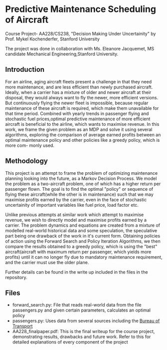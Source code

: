 # Predictive Maintenance Scheduling of Aircraft
Course Project- AA228/CS238, "Decision Making Under Uncertainity" by Prof. Mykel Kochenderfer, Stanford University

The project was done in collaboration with Ms. Eleanore Jacquemet, MS candidate Mechanical Engineering,Stanford University.

## Introduction

For an airline, aging aircraft fleets present a challenge in that
they need more maintenance, and are less efficient than newly
purchased aircraft. Ideally, when a carrier has a mixture of
older and newer aircraft at their disposal, they would always
want to fly the newer, more efficient versions. But continuously flying the newer fleet is impossible, because regular
maintenance of these aircraft is required, which make them
unavailable for that time period. Combined with yearly trends
in passenger flying and stochastic fuel prices,optimal predictive maintenance of more efficient aircraft is beneficial to the
airline, which wants to maximise revenue.
In this work, we frame the given problem as an MDP and
solve it using several algorithms, exploring the comparison of
average earned profits between an optimal maintenance policy and other policies like a greedy policy, which is more com-
monly used.

## Methodology

This project is an attempt to frame the problem of optimizing maintenance planning looking into the future, as a Markov Decision Process. We model the problem as a two-aircraft problem, one of which has a higher return per passenger flown. The goal is to find the optimal "policy" or sequence of flying these aircraft(while the other is in maintenance) such that we may maximise profits earned by the carrier, even in the face of stochastic uncertainity of important variables like fuel price, load factor etc.

Unlike previous attempts at similar work which attempt to maximise revenue, we wish to directly model and maximise profits earned by a carrier. The problem dynamics and equations are created from a mixture of modelled real-world historical data and some speculation, the speculative part being one drawback of the work in it's current form. Obtaining policies of action using the Forward Search and Policy Iteration Algorithms, we then compare the results obtained to a greedy policy, which is using the "best" aircraft(aircraft with maximum return per passenger, which yields more profits) until it can no longer fly due to mandatory maintenance requirement, and the carrier must use the older plane.

Further details can be found in the write up included in the files in the repository.

## Files

- forward_search.py: File that reads real-world data from the file passengers.py and given certain parameters, calculates an optimal policy
- passengers.py: Uses data from several sources including the [Bureau of Transport](https://www.bts.dot.gov/product/passenger-travel-facts-and-figures) 
- AA228_finalpaper.pdf: This is the final writeup for the course project, demonstrating results, drawbacks and future work. Refer to this for detailed explanations of every component of the project



